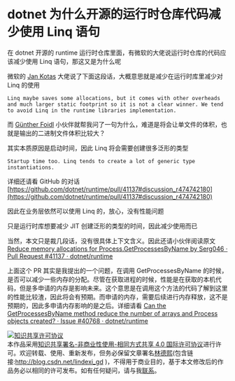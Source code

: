 
# dotnet 为什么开源的运行时仓库代码减少使用 Linq 语句

在 dotnet 开源的 runtime 运行时仓库里面，有微软的大佬说运行时仓库的代码应该减少使用 Linq 语句，那这又是为什么呢

<!--more-->


<!-- 发布 -->

微软的 [Jan Kotas](https://github.com/jkotas) 大佬说了下面这段话，大概意思就是减少在运行时库里减少对 Linq 的使用

```
Linq maybe saves some allocations, but it comes with other overheads and much larger static footprint so it is not a clear winner. We tend to avoid Linq in the runtime libraries implementation.
```

而 [Günther Foidl](https://github.com/gfoidl ) 小伙伴就帮我问了一句为什么，难道是将会让单文件的体积，也就是输出的二进制文件体积比较大？

其实本质原因是启动时间，因此 Linq 将会需要创建很多泛形的类型

```
Startup time too. Linq tends to create a lot of generic type instantiations.
```

详细还请看 GitHub 的对话 [https://github.com/dotnet/runtime/pull/41137#discussion_r474742180](https://github.com/dotnet/runtime/pull/41137#discussion_r474742180)

因此在业务层依然可以使用 Linq 的，放心，没有性能问题

只是运行时库想要减少 JIT 创建泛形的类型的时间，因此减少使用而已

当然，本文只是裁几段话，没有很具体上下文含义。因此还请小伙伴阅读原文 [Reduce memory allocations for Process.GetProcessesByName by Serg046 · Pull Request #41137 · dotnet/runtime](https://github.com/dotnet/runtime/pull/41137 )

上面这个 PR 其实是我提出的一个问题，在调用 GetProcessesByName 的时候，是否可以减少一些内存的分配。尽管在获取进程的时候，性能是在获取的本机代码，但是多申请的内存是影响未来。这个意思是在调用这个方法的代码了解到这里的性能比较渣，因此将会有预期。而申请的内存，需要后续进行内存释放，这不是预期的，因此多申请内存影响的是之后。详细请看 [Can the GetProcessesByName method reduce the number of arrays and Process objects created? · Issue #40768 · dotnet/runtime](https://github.com/dotnet/runtime/issues/40768 )





<a rel="license" href="http://creativecommons.org/licenses/by-nc-sa/4.0/"><img alt="知识共享许可协议" style="border-width:0" src="https://licensebuttons.net/l/by-nc-sa/4.0/88x31.png" /></a><br />本作品采用<a rel="license" href="http://creativecommons.org/licenses/by-nc-sa/4.0/">知识共享署名-非商业性使用-相同方式共享 4.0 国际许可协议</a>进行许可。欢迎转载、使用、重新发布，但务必保留文章署名[林德熙](http://blog.csdn.net/lindexi_gd)(包含链接:http://blog.csdn.net/lindexi_gd )，不得用于商业目的，基于本文修改后的作品务必以相同的许可发布。如有任何疑问，请与我[联系](mailto:lindexi_gd@163.com)。